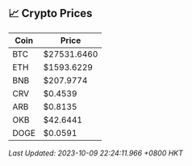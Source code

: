 ## 📈 Crypto Prices

| Coin | Price |
| ---- | ----- |
| BTC | $27531.6460 |
| ETH | $1593.6229 |
| BNB | $207.9774 |
| CRV | $0.4539 |
| ARB | $0.8135 |
| OKB | $42.6441 |
| DOGE | $0.0591 |

_Last Updated: 2023-10-09 22:24:11.966 +0800 HKT_